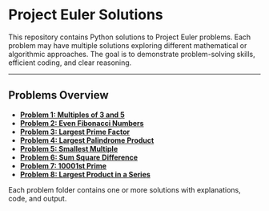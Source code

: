 # Project Euler Solutions

This repository contains Python solutions to Project Euler problems. Each problem may have multiple solutions exploring different mathematical or algorithmic approaches. The goal is to demonstrate problem-solving skills, efficient coding, and clear reasoning.

---

## Problems Overview

- **[Problem 1: Multiples of 3 and 5](./problem_001/README.md)**  
- **[Problem 2: Even Fibonacci Numbers](./problem_002/README.md)**  
- **[Problem 3: Largest Prime Factor](./problem_003/README.md)**
- **[Problem 4: Largest Palindrome Product](./problem_004/README.md)**
- **[Problem 5: Smallest Multiple](./problem_005/README.md)**
- **[Problem 6: Sum Square Difference](./problem_006/README.md)**
- **[Problem 7: 10001st Prime](./problem_007/README.md)**
- **[Problem 8: Largest Product in a Series](./problem_008/README.md)**

Each problem folder contains one or more solutions with explanations, code, and output.

